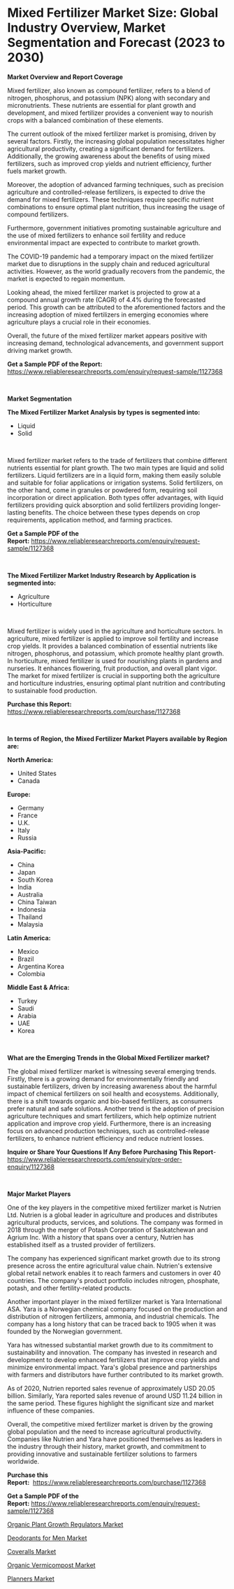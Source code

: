 <p><h1>Mixed Fertilizer Market Size: Global Industry Overview, Market Segmentation and Forecast (2023 to 2030)</h1></p><p><strong>Market Overview and Report Coverage</strong></p>
<p><p>Mixed fertilizer, also known as compound fertilizer, refers to a blend of nitrogen, phosphorus, and potassium (NPK) along with secondary and micronutrients. These nutrients are essential for plant growth and development, and mixed fertilizer provides a convenient way to nourish crops with a balanced combination of these elements.</p><p>The current outlook of the mixed fertilizer market is promising, driven by several factors. Firstly, the increasing global population necessitates higher agricultural productivity, creating a significant demand for fertilizers. Additionally, the growing awareness about the benefits of using mixed fertilizers, such as improved crop yields and nutrient efficiency, further fuels market growth.</p><p>Moreover, the adoption of advanced farming techniques, such as precision agriculture and controlled-release fertilizers, is expected to drive the demand for mixed fertilizers. These techniques require specific nutrient combinations to ensure optimal plant nutrition, thus increasing the usage of compound fertilizers.</p><p>Furthermore, government initiatives promoting sustainable agriculture and the use of mixed fertilizers to enhance soil fertility and reduce environmental impact are expected to contribute to market growth.</p><p>The COVID-19 pandemic had a temporary impact on the mixed fertilizer market due to disruptions in the supply chain and reduced agricultural activities. However, as the world gradually recovers from the pandemic, the market is expected to regain momentum.</p><p>Looking ahead, the mixed fertilizer market is projected to grow at a compound annual growth rate (CAGR) of 4.4% during the forecasted period. This growth can be attributed to the aforementioned factors and the increasing adoption of mixed fertilizers in emerging economies where agriculture plays a crucial role in their economies.</p><p>Overall, the future of the mixed fertilizer market appears positive with increasing demand, technological advancements, and government support driving market growth.</p></p>
<p><strong>Get a Sample PDF of the Report:</strong> <a href="https://www.reliableresearchreports.com/enquiry/request-sample/1127368">https://www.reliableresearchreports.com/enquiry/request-sample/1127368</a></p>
<p>&nbsp;</p>
<p><strong>Market Segmentation</strong></p>
<p><strong>The Mixed Fertilizer Market Analysis by types is segmented into:</strong></p>
<p><ul><li>Liquid</li><li>Solid</li></ul></p>
<p>&nbsp;</p>
<p><p>Mixed fertilizer market refers to the trade of fertilizers that combine different nutrients essential for plant growth. The two main types are liquid and solid fertilizers. Liquid fertilizers are in a liquid form, making them easily soluble and suitable for foliar applications or irrigation systems. Solid fertilizers, on the other hand, come in granules or powdered form, requiring soil incorporation or direct application. Both types offer advantages, with liquid fertilizers providing quick absorption and solid fertilizers providing longer-lasting benefits. The choice between these types depends on crop requirements, application method, and farming practices.</p></p>
<p><strong>Get a Sample PDF of the Report:</strong>&nbsp;<a href="https://www.reliableresearchreports.com/enquiry/request-sample/1127368">https://www.reliableresearchreports.com/enquiry/request-sample/1127368</a></p>
<p>&nbsp;</p>
<p><strong>The Mixed Fertilizer Market Industry Research by Application is segmented into:</strong></p>
<p><ul><li>Agriculture</li><li>Horticulture</li></ul></p>
<p>&nbsp;</p>
<p><p>Mixed fertilizer is widely used in the agriculture and horticulture sectors. In agriculture, mixed fertilizer is applied to improve soil fertility and increase crop yields. It provides a balanced combination of essential nutrients like nitrogen, phosphorus, and potassium, which promote healthy plant growth. In horticulture, mixed fertilizer is used for nourishing plants in gardens and nurseries. It enhances flowering, fruit production, and overall plant vigor. The market for mixed fertilizer is crucial in supporting both the agriculture and horticulture industries, ensuring optimal plant nutrition and contributing to sustainable food production.</p></p>
<p><strong>Purchase this Report:</strong>&nbsp; <a href="https://www.reliableresearchreports.com/purchase/1127368">https://www.reliableresearchreports.com/purchase/1127368</a></p>
<p>&nbsp;</p>
<p><strong>In terms of Region, the Mixed Fertilizer Market Players available by Region are:</strong></p>
<p>
    <p> <strong> North America: </strong>
        <ul>
            <li>United States</li>
            <li>Canada</li>
        </ul>
        </p> 
    <p> <strong> Europe: </strong>
        <ul>
            <li>Germany</li>
            <li>France</li>
            <li>U.K.</li>
            <li>Italy</li>
            <li>Russia</li>
        </ul>
        </p> 
    <p> <strong> Asia-Pacific: </strong>
        <ul>
            <li>China</li>
            <li>Japan</li>
            <li>South Korea</li>
            <li>India</li>
            <li>Australia</li>
            <li>China Taiwan</li>
            <li>Indonesia</li>
            <li>Thailand</li>
            <li>Malaysia</li>
        </ul>
        </p> 
    <p> <strong> Latin America: </strong>
        <ul>
            <li>Mexico</li>
            <li>Brazil</li>
            <li>Argentina Korea</li>
            <li>Colombia</li>
        </ul>
        </p> 
    <p> <strong> Middle East & Africa: </strong>
        <ul>
            <li>Turkey</li>
            <li>Saudi</li>
            <li>Arabia</li>
            <li>UAE</li>
            <li>Korea</li>
        </ul>
    </p>
    </p>
<p>&nbsp;</p>
<p><strong>What are the Emerging Trends in the Global Mixed Fertilizer market?</strong></p>
<p><p>The global mixed fertilizer market is witnessing several emerging trends. Firstly, there is a growing demand for environmentally friendly and sustainable fertilizers, driven by increasing awareness about the harmful impact of chemical fertilizers on soil health and ecosystems. Additionally, there is a shift towards organic and bio-based fertilizers, as consumers prefer natural and safe solutions. Another trend is the adoption of precision agriculture techniques and smart fertilizers, which help optimize nutrient application and improve crop yield. Furthermore, there is an increasing focus on advanced production techniques, such as controlled-release fertilizers, to enhance nutrient efficiency and reduce nutrient losses.</p></p>
<p><strong>Inquire or Share Your Questions If Any Before Purchasing This Report</strong>- <a href="https://www.reliableresearchreports.com/enquiry/pre-order-enquiry/1127368">https://www.reliableresearchreports.com/enquiry/pre-order-enquiry/1127368</a></p>
<p>&nbsp;</p>
<p><strong>Major Market Players</strong></p>
<p><p>One of the key players in the competitive mixed fertilizer market is Nutrien Ltd. Nutrien is a global leader in agriculture and produces and distributes agricultural products, services, and solutions. The company was formed in 2018 through the merger of Potash Corporation of Saskatchewan and Agrium Inc. With a history that spans over a century, Nutrien has established itself as a trusted provider of fertilizers. </p><p>The company has experienced significant market growth due to its strong presence across the entire agricultural value chain. Nutrien's extensive global retail network enables it to reach farmers and customers in over 40 countries. The company's product portfolio includes nitrogen, phosphate, potash, and other fertility-related products.</p><p>Another important player in the mixed fertilizer market is Yara International ASA. Yara is a Norwegian chemical company focused on the production and distribution of nitrogen fertilizers, ammonia, and industrial chemicals. The company has a long history that can be traced back to 1905 when it was founded by the Norwegian government.</p><p>Yara has witnessed substantial market growth due to its commitment to sustainability and innovation. The company has invested in research and development to develop enhanced fertilizers that improve crop yields and minimize environmental impact. Yara's global presence and partnerships with farmers and distributors have further contributed to its market growth.</p><p>As of 2020, Nutrien reported sales revenue of approximately USD 20.05 billion. Similarly, Yara reported sales revenue of around USD 11.24 billion in the same period. These figures highlight the significant size and market influence of these companies.</p><p>Overall, the competitive mixed fertilizer market is driven by the growing global population and the need to increase agricultural productivity. Companies like Nutrien and Yara have positioned themselves as leaders in the industry through their history, market growth, and commitment to providing innovative and sustainable fertilizer solutions to farmers worldwide.</p></p>
<p><strong>Purchase this Report:</strong>&nbsp;&nbsp;<a href="https://www.reliableresearchreports.com/purchase/1127368">https://www.reliableresearchreports.com/purchase/1127368</a></p>
<p></p>
<p><strong>Get a Sample PDF of the Report:</strong>&nbsp;<a href="https://www.reliableresearchreports.com/enquiry/request-sample/1127368">https://www.reliableresearchreports.com/enquiry/request-sample/1127368</a></p>
<p><p><a href="https://github.com/rahu1503/Market-Research-Report-List-1/blob/main/organic-plant-growth-regulators-market.md">Organic Plant Growth Regulators Market</a></p><p><a href="https://medium.com/@suryayadavrp23/deodorants-for-men-market-insight-market-trends-growth-forecasted-from-2023-to-2030-144366b8ad2b">Deodorants for Men Market</a></p><p><a href="https://medium.com/@nayanmongiarp23/coveralls-market-the-key-to-successful-business-strategy-forecast-till-2030-670213a97a50">Coveralls Market</a></p><p><a href="https://github.com/gshchiplitsov/Market-Research-Report-List-1/blob/main/organic-vermicompost-market.md">Organic Vermicompost Market</a></p><p><a href="https://medium.com/@klrahulrp23/planners-market-analysis-and-sze-forecasted-for-period-from-2023-to-2030-58e1f4d604c3">Planners Market</a></p></p>